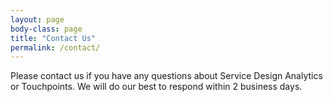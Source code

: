 ```yaml
---
layout: page
body-class: page
title: "Contact Us"
permalink: /contact/
---
```



Please contact us if you have any questions about Service Design Analytics or Touchpoints.
We will do our best to respond within 2 business days.

<div id="touchpoint-contact-form"></div>

<script src="https://touchpoints.app.cloud.gov/touchpoints/2/js" defer></script>    
